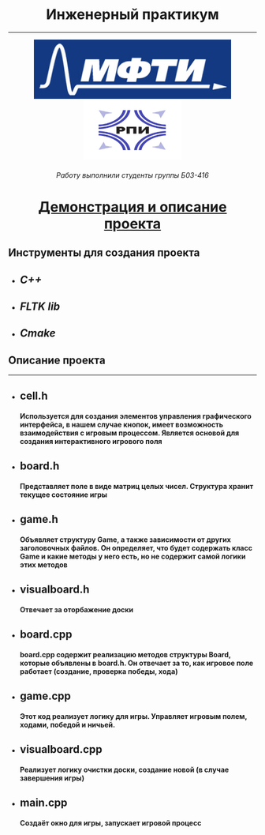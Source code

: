 <h1 align="center">Инженерный практикум</h1>

<hr>

<p align="center">
    <img src="logo.jpg" alt="logo" height="120" width="400"/>
    <img src="logo_2.jpg" alt="logo_2" height="120" width="200"/>
</p>

<h6 align="center">Работу выполнили студенты группы Б03-416</h6>

<h1 align="center"><a  href="https://solitairevue.firebaseapp.com">Демонстрация и описание проекта</a></h1>

##  Инструменты для создания проекта <h3>

- ## *C++*
   
- ## *FLTK lib*

- ## *Cmake*

## Описание проекта

<hr>

- ## cell.h
  <h4>Используется для создания элементов управления графического интерфейса, в нашем случае кнопок, имеет возможность взаимодействия с игровым процессом. Является основой для создания интерактивного игрового поля</h4>
- ## board.h
  <h4>Представляет поле в виде матриц целых чисел. Структура хранит текущее состояние игры</h4>
- ## game.h
  <h4>Объявляет структуру Game, а также зависимости от других заголовочных файлов. Он определяет, что будет содержать класс Game и какие методы у него есть, но не содержит самой логики этих методов</h4>
- ## visualboard.h
  <h4>Отвечает за оторбажение доски</h4>
- ## board.cpp
  <h4>board.cpp содержит реализацию методов структуры Board, которые объявлены в board.h. Он отвечает за то, как игровое поле работает (создание, проверка победы, хода)</h4>
- ## game.cpp
  <h4>Этот код реализует логику для игры. Управляет игровым полем, ходами, победой и ничьей.</h4>
- ## visualboard.cpp
  <h4>Реализует логику очистки доски, создание
  новой (в случае завершения игры)</h4>
- ## main.cpp
  <h4>Создаёт окно для игры, запускает
  игровой процесс</h4>
